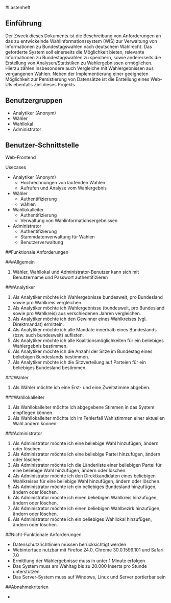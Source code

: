#Lastenheft

## Einführung

Der Zweck dieses Dokuments ist die Beschreibung von Anforderungen an das zu entwickelnde Wahlinformationssystem (WIS) zur Verwaltung von Informationen zu Bundestagswahlen nach deutschem Wahlrecht.
Das geforderte System soll einerseits die Möglichkeit bieten, relevante Informationen zu Bundestagswahlen zu speichern, sowie andererseits die Erstellung von Analysen/Statistiken zu Wahlergebnissen ermöglichen. Hierzu zählen insbesondere auch Vergleiche mit Wahlergebnissen aus vergangenen Wahlen.
Neben der Implementierung einer geeigneten Möglichkeit zur Persistierung von Datensätze ist die Erstellung eines Web-UIs ebenfalls Ziel dieses Projekts.

## Benutzergruppen

- Analytiker (Anonym)
- Wähler
- Wahllokal
- Administrator


## Benutzer-Schnittstelle
Web-Frontend

Usecases

- Analytiker (Anonym)
	- Hochrechnungen von laufenden Wahlen
	- Aufrufen und Analyse vom Wahlergebnis
- Wähler
	- Authentifizierung
	- wählen
- Wahllokalleiter
	- Authentifizierung
	- Verwaltung von Wahlinformationsergebnissen
- Administrator
	- Authentifizierung
	- Stammdatenverwaltung für Wahlen
	- Benutzerverwaltung


##Funktionale Anforderungen

###Allgemein
1. Wähler, Wahllokal und Administrator-Benutzer kann sich mit Benutzername und Passwort authentifizieren

###Analytiker

1. Als Analytiker möchte ich Wahlergebnisse bundesweit, pro Bundesland sowie pro Wahlkreis vergleichen.
2. Als Analytiker möchte ich Wahlergebnisse (bundesweit, pro Bundesland sowie pro Wahlkreis) aus verschiedenen Jahren vergleichen.
3. Als Analytiker möchte ich den Gewinner eines Wahlkreises (vgl. Direktmandat) ermitteln.
4. Als Analytiker möchte ich alle Mandate innerhalb eines Bundeslands (bzw. auch bundesweit) auflisten.
5. Als Analytiker möchte ich alle Koalitionsmöglichkeiten für ein beliebiges Wahlergebnis bestimmen.
6. Als Analytiker möchte ich die Anzahl der Sitze im Bundestag eines beliebigen Bundeslands bestimmen.
7. Als Analytiker möchte ich die Sitzverteilung auf Parteien für ein beliebiges Bundesland bestimmen.

###Wähler
1. Als Wähler möchte ich eine Erst- und eine Zweitstimme abgeben.

###Wahllokalleiter
1. Als Wahllokalleiter möchte ich abgegebene Stimmen in das System einpflegen können.
2. Als Wahllokalleiter möchte ich im Fehlerfall Wahlstimmen einer aktuellen Wahl ändern können.

###Administrator
1. Als Administrator möchte ich eine beliebige Wahl hinzufügen, ändern oder löschen.
2. Als Administrator möchte ich eine beliebige Partei hinzufügen, ändern oder löschen.
3. Als Administrator möchte ich die Länderliste einer beliebigen Partei für eine beliebige Wahl hinzufügen, ändern oder löschen. 
4. Als Administrator möchte ich den Direktkandidaten eines beliebigen Wahlkreises für eine beliebige Wahl hinzufügen, ändern oder löschen.
5. Als Administrator möchte ich ein beliebiges Bundesland hinzufügen, ändern oder löschen.
6. Als Administrator möchte ich einen beliebigen Wahlkreis hinzufügen, ändern oder löschen.
7. Als Administrator möchte ich einen beliebigen Wahlbezirk hinzufügen, ändern oder löschen.
8. Als Administrator möchte ich ein beliebiges Wahllokal hinzufügen, ändern oder löschen.


##Nicht-Funktionale Anforderungen

- Datenschutzrichtlinien müssen berücksichtigt werden
- Webinterface nutzbar mit Firefox 24.0, Chrome 30.0.1599.101 und Safari 7.0
- Ermittlung der Wahlergebnisse muss in unter 1 Minute erfolgen
- Das System muss am Wahltag bis zu 20.000 Inserts pro Stunde unterstützen
- Das Server-System muss auf Windows, Linux und Server portierbar sein

##Abnahmekriterien

- 